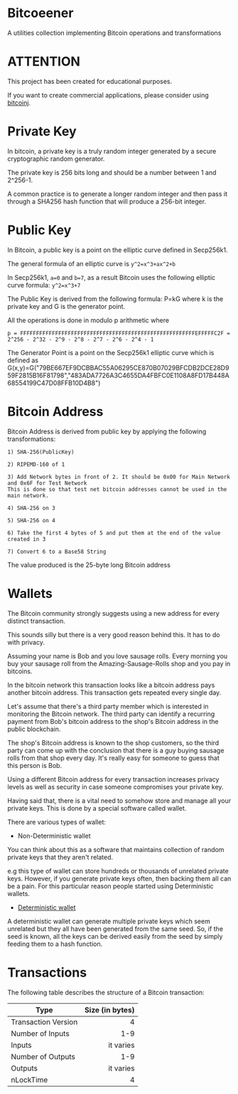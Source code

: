 Bitcoeener
===================

A utilities collection implementing Bitcoin operations and transformations

ATTENTION
===================

This project has been created for educational purposes.

If you want to create commercial applications, please consider using [bitcoinj](https://bitcoinj.github.io/).

Private Key
===================

In bitcoin, a private key is a truly random integer generated by a secure cryptographic random generator.

The private key is 256 bits long and should be a number between 1 and 2^256-1.

A common practice is to generate a longer random integer and then pass it through a SHA256 hash function that will produce a 256-bit integer.

Public Key
====================

In Bitcoin, a public key is a point on the elliptic curve defined in Secp256k1.

The general formula of an elliptic curve is `y^2=x^3+ax^2+b`

In Secp256k1, `a=0` and `b=7`, as a result Bitcoin uses the following elliptic curve formula: `y^2=x^3+7`

The Public Key is derived from the following formula: P=kG where k is the private key and G is the generator point.

All the operations is done in modulo p arithmetic where
```
p = FFFFFFFFFFFFFFFFFFFFFFFFFFFFFFFFFFFFFFFFFFFFFFFFFFFFFFFEFFFFFC2F = 2^256 - 2^32 - 2^9 - 2^8 - 2^7 - 2^6 - 2^4 - 1
```

The Generator Point is a point on the Secp256k1 elliptic curve which is defined as G(x,y)=G("79BE667EF9DCBBAC55A06295CE870B07029BFCDB2DCE28D959F2815B16F81798","483ADA7726A3C4655DA4FBFC0E1108A8FD17B448A68554199C47D08FFB10D4B8")

Bitcoin Address
====================

Bitcoin Address is derived from public key by applying the following transformations:
```
1) SHA-256(PublicKey)

2) RIPEMD-160 of 1

3) Add Network bytes in front of 2. It should be 0x00 for Main Network and 0x6F for Test Network
This is done so that test net bitcoin addresses cannot be used in the main network.

4) SHA-256 on 3

5) SHA-256 on 4

6) Take the first 4 bytes of 5 and put them at the end of the value created in 3

7) Convert 6 to a Base58 String
```

The value produced is the 25-byte long Bitcoin address

Wallets
====================

The Bitcoin community strongly suggests using a new address for every distinct transaction.

This sounds silly but there is a very good reason behind this. It has to do with privacy.

Assuming your name is Bob and you love sausage rolls. Every morning you buy your sausage roll from the Amazing-Sausage-Rolls shop and you pay in bitcoins.

In the bitcoin network this transaction looks like a bitcoin address pays another bitcoin address. This transaction gets repeated every single day.

Let's assume that there's a third party member which is interested in monitoring the Bitcoin network. The third party can identify a recurring payment from Bob's bitcoin address to the shop's Bitcoin address in the public blockchain.

The shop's Bitcoin address is known to the shop customers, so the third party can come up with the conclusion that there is a guy buying sausage rolls from that shop every day. It's really easy for someone to guess that this person is Bob.

Using a different Bitcoin address for every transaction increases privacy levels as well as security in case someone compromises your private key.

Having said that, there is a vital need to somehow store and manage all your private keys. This is done by a special software called wallet.

There are various types of wallet:

* Non-Deterministic wallet

You can think about this as a software that maintains collection of random private keys that they aren't related.

e.g this type of wallet can store hundreds or thousands of unrelated private keys. However, if you generate private keys often, then backing them all can be a pain. For this particular reason people started using Deterministic wallets.

* [Deterministic wallet](https://en.bitcoin.it/wiki/Deterministic_wallet)

A deterministic wallet can generate multiple private keys which seem unrelated but they all have been generated from the same seed. So, if the seed is known, all the keys can be derived easily from the seed by simply feeding them to a hash function.

Transactions
====================

The following table describes the structure of a Bitcoin transaction:

| Type                | Size (in bytes) |
| --------------------| ---------------:|
| Transaction Version | 4               |
| Number of Inputs    | 1-9             |
| Inputs              | it varies       |
| Number of Outputs   | 1-9             |
| Outputs             | it varies       |
| nLockTime           | 4               |
